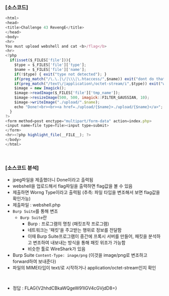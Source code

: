 ### [소스코드]

```javascript
<html>
<head>
<title>Challenge 43 RevengE</title>
</head>
<body>
<hr>
You must upload webshell and cat <b>/flag</b>
<hr>
<?php
  if(isset($_FILES['file'])){
    $type = $_FILES['file']['type'];
    $name = $_FILES['file']['name'];
    if(!$type) { exit("type not detected"); }
    if(preg_match("/\.\.|\/|\\\|\.htaccess/",$name)) exit("dont do that");
    if(preg_match("/text\/|application\/octet-stream/i",$type)) exit("wrong type");
    $image = new Imagick();
    $image->readImage($_FILES['file']['tmp_name']);
    $image->resizeImage(500, 500, imagick::FILTER_GAUSSIAN, 10);
    $image->writeImage("./upload/".$name);
    echo "Done!<br><br><a href=./upload/{$name}>./upload/{$name}</a>";
  }
?>
<form method=post enctype="multipart/form-data" action=index.php>
<input name=file type=file><input type=submit>
</form>
<hr><?php highlight_file(__FILE__); ?>
</body>
</html>
```

<br>

### [소스코드 분석]

* jpeg파일을 제출했더니 Done이라고 출력됨
* webshell을 업로드해서 flag파일을 출력하면 flag값을 볼 수 있음
* 제출하면 Worng Type이라고 출력됨 (추측: 파일 타입을 변조해서 보면 flag값을 확인가능)
* 제출파일 : webshell.php
* `Burp Suite`를 통해 변조
    * `Burp Suite`란
        * Burp : 프로그램의 명칭 (패킷조작 프로그램)
        * 네트워크는 '패킷'을 주고받는 행위로 정보를 전달함
        * 이때 Burp Suite프로그램이 중간에 프록시 서버를 만들어, 패킷을 분석하고 변조하여 내보내는 방식을 통해 패킷 위조가 가능함
        * 비슷한 툴로 WireShark가 있음
* Burp Suite `Content-Type: inage/png` (이것을 image/png로 변조하고 forward하여 보내준다)
* 파일의 MIME타입이 text/로 시작하거나 application/octet-stream인지 확인

<br>

* 정답 : FLAG{V2hhdCBkaWQgeW91IGV4cGVjdD8=}



